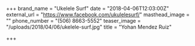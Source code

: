 +++
brand_name = "Ukelele Surf"
date = "2018-04-06T12:03:00Z"
external_url = "https://www.facebook.com/ukulelesurf/"
masthead_image = ""
phone_number = "(506) 8663-5552"
teaser_image = "/uploads/2018/04/06/ukelele-surf.jpg"
title = "Yohan Mendez Ruiz"

+++
